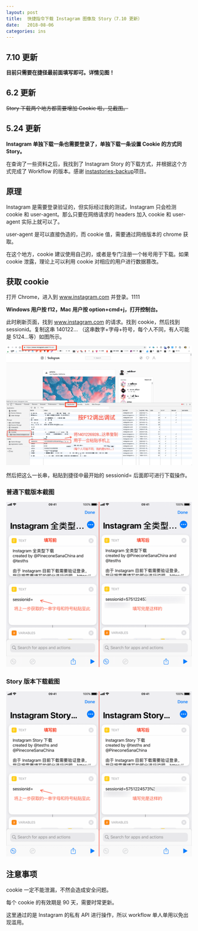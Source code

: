 ```yaml
---
layout: post
title:  快捷指令下载 Instagram 图像及 Story（7.10 更新）
date:   2018-08-06
categories: ins
---
```


## 7.10 更新

**目前只需要在捷径最前面填写即可。详情见图！**

## 6.2 更新

~~Story 下载两个地方都需要增加 Cookie 啦，见截图。~~

## 5.24 更新

**Instagram 单独下载一条也需要登录了，单独下载一条设置 Cookie 的方式同 Story。**

在查询了一些资料之后，我找到了 Instagram Story 的下载方式，并根据这个方式完成了 Workflow 的版本。感谢 [instastories-backup](https://github.com/tensojka/instastories-backup)项目。

## 原理

Instagram 是需要登录验证的，但实际经过我的测试，Instagram 只会检测 cookie 和 user-agent。那么只要在网络请求的 headers 加入 cookie 和 user-agent 实际上就可以了。

user-agent 是可以直接伪造的，而 cookie 值，需要通过网络版本的 chrome 获取。

在这个地方，cookie 建议使用自己的，或者是专门注册一个帐号用于下载。如果 cookie 泄露，理论上可以利用 cookie 对相应的用户进行数据篡改。

## 获取 cookie

打开 Chrome，进入到 www.instagram.com 并登录。1111

**Windows 用户按 f12，Mac 用户按 option+cmd+j，打开控制台。**

此时刷新页面，找到 www.instagram.com 的请求。找到 cookie，然后找到 sessionid。复制这串 140122... （这串数字+字母+符号，每个人不同，有人可能是 5124...等）如图所示。

![](images/ins0.png)

然后把这么一长串，粘贴到捷径中最开始的 sessionid= 后面即可进行下载操作。

### 普通下载版本截图

![](images/ins2.png)

### Story 版本下载截图

![](images/ins3.png)

## 注意事项

cookie 一定不能泄漏，不然会造成安全问题。

每个 cookie 的有效期是 90 天，需要时常更新。

这里通过的是 Instagram 的私有 API 进行操作，所以 workflow 单人单用以免出现滥用。